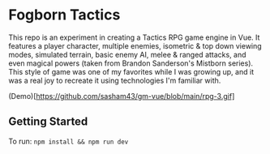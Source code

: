 # Fogborn Tactics

This repo is an experiment in creating a Tactics RPG game engine in Vue. It features a player character, multiple enemies, isometric & top down viewing modes, simulated terrain, basic enemy AI, melee & ranged attacks, and even magical powers (taken from Brandon Sanderson's Mistborn series). This style of game was one of my favorites while I was growing up, and it was a real joy to recreate it using technologies I'm familiar with.

(Demo)[https://github.com/sasham43/gm-vue/blob/main/rpg-3.gif]

## Getting Started

To run: `npm install && npm run dev`
